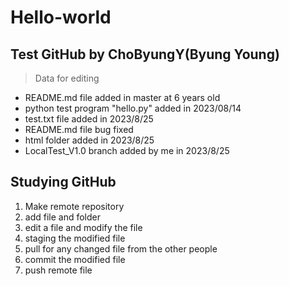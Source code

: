 # Hello-world

## Test GitHub by ChoByungY(Byung Young)

> Data for editing

* README.md file added in master at 6 years old
* python test program "hello.py" added in 2023/08/14
* test.txt file added in 2023/8/25
* README.md file bug fixed
* html folder added in 2023/8/25
* LocalTest_V1.0 branch added by me in 2023/8/25

## Studying GitHub

1. Make remote repository
2. add file and folder
3. edit a file and modify the file
4. staging the modified file
5. pull for any changed file from the other people
6. commit the modified file
7. push remote file
